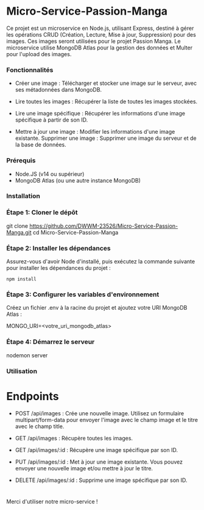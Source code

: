 # Micro-Service-Passion-Manga
Ce projet est un microservice en Node.js, utilisant Express, destiné à gérer les opérations CRUD (Création, Lecture, Mise à jour, Suppression) pour des images. Ces images seront utilisées pour le projet Passion Manga. Le microservice utilise MongoDB Atlas pour la gestion des données et Multer pour l'upload des images.

### Fonctionnalités

* Créer une image : Télécharger et stocker une image sur le serveur, avec ses métadonnées dans MongoDB.

* Lire toutes les images : Récupérer la liste de toutes les images stockées.

* Lire une image spécifique : Récupérer les informations d'une image spécifique à partir de son ID.

* Mettre à jour une image : Modifier les informations d'une image existante.
Supprimer une image : Supprimer une image du serveur et de la base de données.

### Prérequis

* Node.JS (v14 ou supérieur)
* MongoDB Atlas (ou une autre instance MongoDB)

### Installation

### Étape 1: Cloner le dépôt

git clone https://github.com/DWWM-23526/Micro-Service-Passion-Manga.git
cd Micro-Service-Passion-Manga

### Étape 2: Installer les dépendances

Assurez-vous d'avoir Node d'installé, puis exécutez la commande suivante pour installer les dépendances du projet :

```
npm install
```

### Étape 3: Configurer les variables d'environnement

Créez un fichier .env à la racine du projet et ajoutez votre URI MongoDB Atlas :

MONGO_URI=<votre_uri_mongodb_atlas>

### Étape 4: Démarrez le serveur

nodemon server

### Utilisation
# Endpoints

* POST /api/images : Crée une nouvelle image. Utilisez un formulaire multipart/form-data pour envoyer l'image avec le champ image et le titre avec le champ title.

* GET /api/images : Récupère toutes les images.

* GET /api/images/:id : Récupère une image spécifique par son ID.

* PUT /api/images/:id : Met à jour une image existante. Vous pouvez envoyer une nouvelle image et/ou mettre à jour le titre.

* DELETE /api/images/:id : Supprime une image spécifique par son ID.

#

Merci d'utiliser notre micro-service !